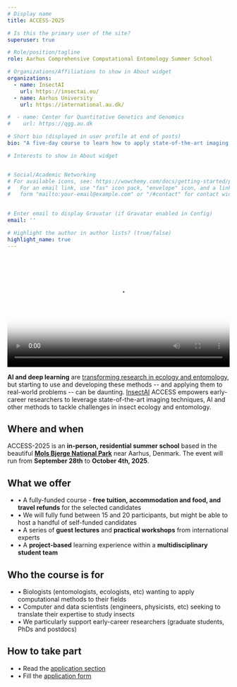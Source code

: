 ```yaml
---
# Display name
title: ACCESS-2025

# Is this the primary user of the site?
superuser: true

# Role/position/tagline
role: Aarhus Comprehensive Computational Entomology Summer School

# Organizations/Affiliations to show in About widget
organizations:
  - name: InsectAI
    url: https://insectai.eu/
  - name: Aarhus University
    url: https://international.au.dk/

#  - name: Center for Quantitative Genetics and Genomics
#    url: https://qgg.au.dk

# Short bio (displayed in user profile at end of posts)
bio: "A five-day course to learn how to apply state-of-the-art imaging, deep-learning and AI methods to insect ecology and entomology"

# Interests to show in About widget


# Social/Academic Networking
# For available icons, see: https://wowchemy.com/docs/getting-started/page-builder/#icons
#   For an email link, use "fas" icon pack, "envelope" icon, and a link in the
#   form "mailto:your-email@example.com" or "/#contact" for contact widget.

  
# Enter email to display Gravatar (if Gravatar enabled in Config)
email: ''

# Highlight the author in author lists? (true/false)
highlight_name: true
---
```




<video id="video" controls="controls" poster="video/placeholder.jpg" preload width="100%">
<source id="mp4" src="video/ACCESS-2025.mp4" type="video/mp4">
</video>


**AI and deep learning** are [transforming research in ecology and entomology](https://www.pnas.org/doi/10.1073/pnas.2002545117), 
but starting to use and developing these methods -- and applying them to real-world problems -- can be daunting.
[InsectAI](https://insectai.eu/) ACCESS empowers early-career researchers to leverage state-of-the-art imaging techniques, AI and other methods 
to tackle challenges in insect ecology and entomology.


## Where and when
ACCESS-2025 is an **in-person, residential summer school** based in the beautiful [**Mols Bjerge National Park**](https://www.naturhistoriskmuseum.dk/mols-laboratory) 
near Aarhus, Denmark. The event will run from **September 28th** to **October 4th, 2025**. 

## What we offer
* • A fully-funded course - **free tuition, accommodation and food, and travel refunds** for the selected candidates
* • We will fully fund between 15 and 20 participants, but might be able to host a handful of self-funded candidates
* • A series of **guest lectures** and **practical workshops** from international experts
* • A **project-based** learning experience within a **multidisciplinary student team**

## Who the course is for
* • Biologists (entomologists, ecologists, etc) wanting to apply computational methods to their fields
* • Computer and data scientists (engineers, physicists, etc) seeking to translate their expertise to study insects
* • We particularly support early-career researchers (graduate students, PhDs and postdocs)

## How to take part
* • Read the [application section](#application)
* • Fill the [application form](https://forms.gle/egpk1u3Lq7Y8NXJZA)
